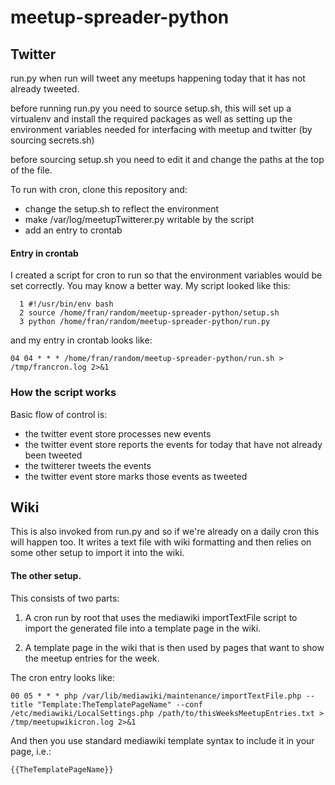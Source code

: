 meetup-spreader-python
======================

## Twitter
run.py when run will tweet any meetups happening today that it has not already
tweeted.

before running run.py you need to source setup.sh, this will set up a
virtualenv and install the required packages as well as setting up the
environment variables needed for interfacing with meetup and twitter (by
sourcing secrets.sh)

before sourcing setup.sh you need to edit it and change the paths at the top of
the file.

To run with cron, clone this repository and:
* change the setup.sh to reflect the environment
* make /var/log/meetupTwitterer.py writable by the script
* add an entry to crontab

#### Entry in crontab
I created a script for cron to run so that the environment variables would be
set correctly. You may know a better way. My script looked like this:
```
  1 #!/usr/bin/env bash
  2 source /home/fran/random/meetup-spreader-python/setup.sh
  3 python /home/fran/random/meetup-spreader-python/run.py
```

and my entry in crontab looks like:
```
04 04 * * * /home/fran/random/meetup-spreader-python/run.sh > /tmp/francron.log 2>&1
```

### How the script works
Basic flow of control is:
* the twitter event store processes new events
* the twitter event store reports the events for today that have not already been
tweeted
* the twitterer tweets the events
* the twitter event store marks those events as tweeted

## Wiki
This is also invoked from run.py and so if we're already on a daily cron this
will happen too. It writes a text file with wiki formatting and then relies on
some other setup to import it into the wiki.

#### The other setup.
This consists of two parts:

1. A cron run by root that uses the mediawiki importTextFile script to import
   the generated file into a template page in the wiki.

2. A template page in the wiki that is then used by pages that want to show the
   meetup entries for the week.

The cron entry looks like:

```
00 05 * * * php /var/lib/mediawiki/maintenance/importTextFile.php --title "Template:TheTemplatePageName" --conf /etc/mediawiki/LocalSettings.php /path/to/thisWeeksMeetupEntries.txt > /tmp/meetupwikicron.log 2>&1
```

And then you use standard mediawiki template syntax to include it in your page,
i.e.:

```
{{TheTemplatePageName}}
```
